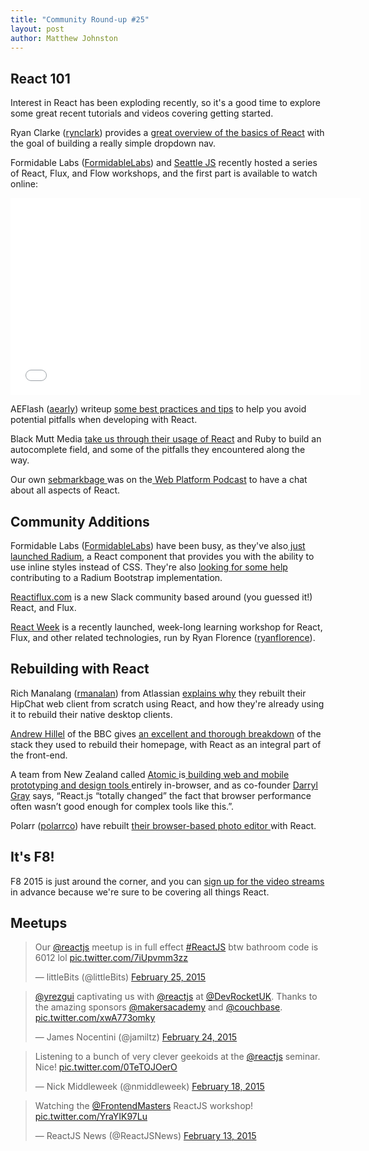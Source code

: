 ```yaml
---
title: "Community Round-up #25"
layout: post
author: Matthew Johnston
---
```


## React 101

Interest in React has been exploding recently, so it's a good time to explore some great recent tutorials and videos covering getting started. 

Ryan Clarke ([rynclark](https://github.com/rynclark)) provides a [great overview of the basics of React](http://ryanclark.me/getting-started-with-react/) with the goal of building a really simple dropdown nav. 

Formidable Labs ([FormidableLabs](https://github.com/FormidableLabs)) and [Seattle JS](http://www.meetup.com/seattlejs/) recently hosted a series of React, Flux, and Flow workshops, and the first part is available to watch online:

<iframe width="560" height="315" src="//www.youtube.com/embed/[Pd6Ub7Ju2RM](https://www.youtube.com/watch?v=Pd6Ub7Ju2RM)" frameborder="0" allowfullscreen></iframe>

AEFlash ([aearly](https://github.com/aearly)) writeup [some best practices and tips](http://aeflash.com/2015-02/react-tips-and-best-practices.html) to help you avoid potential pitfalls when developing with React. 

Black Mutt Media [take us through their usage of React](http://blackmuttmedia.com/blog/react-tmdb-api/) and Ruby to build an autocomplete field, and some of the pitfalls they encountered along the way.

Our own [sebmarkbage ](https://github.com/sebmarkbage)was on the[ Web Platform Podcast](http://thewebplatform.libsyn.com/31-building-with-reactjs) to have a chat about all aspects of React.

## Community Additions

Formidable Labs ([FormidableLabs](https://github.com/FormidableLabs)) have been busy, as they've also[ just launched Radium](http://projects.formidablelabs.com/radium/), a React component that provides you with the ability to use inline styles instead of CSS. They're also [looking for some help](http://projects.formidablelabs.com/radium-bootstrap/) contributing to a Radium Bootstrap implementation. 

[Reactiflux.com](http://reactiflux.com/) is a new Slack community based around (you guessed it!) React, and Flux. 

[React Week](http://reactweek.com/) is a recently launched, week-long learning workshop for React, Flux, and other related technologies, run by Ryan Florence ([ryanflorence](https://github.com/ryanflorence)). 

## Rebuilding with React

Rich Manalang ([rmanalan](https://github.com/rmanalan)) from Atlassian [explains why](https://developer.atlassian.com/blog/2015/02/rebuilding-hipchat-with-react/) they rebuilt their HipChat web client from scratch using React, and how they're already using it to rebuild their native desktop clients. 

[Andrew Hillel](https://twitter.com/andyhillel) of the BBC gives [an excellent and thorough breakdown](http://www.bbc.co.uk/blogs/internet/entries/47a96d23-ae04-444e-808f-678e6809765d) of the stack they used to rebuild their homepage, with React as an integral part of the front-end. 

A team from New Zealand called [Atomic ](https://atomic.io/)is[ building web and mobile prototyping and design tools ](http://thenextweb.com/creativity/2015/02/19/meet-atomic-missing-tool-interface-design-thats-entirely-browser/)entirely in-browser, and as co-founder [Darryl Gray](http://twitter.com/darrylgray) says, “React.js “totally changed” the fact that browser performance often wasn’t good enough for complex tools like this.”.

Polarr ([polarrco](https://github.com/Polarrco)) have rebuilt [their browser-based photo editor ](http://polarrist.tumblr.com/post/111290422225/polarr-photo-editor-2-0-alpha-is-here)with React.

## It's F8!

F8 2015 is just around the corner, and you can [sign up for the video streams](https://www.fbf8.com/stream.html) in advance because we're sure to be covering all things React. 

## Meetups

<blockquote class="twitter-tweet" lang="en"><p>Our <a href="https://twitter.com/reactjs">@reactjs</a> meetup is in full effect <a href="https://twitter.com/hashtag/ReactJS?src=hash">#ReactJS</a> &#10;&#10;btw bathroom code is 6012 lol <a href="http://t.co/7iUpvmm3zz">pic.twitter.com/7iUpvmm3zz</a></p>&mdash; littleBits (@littleBits) <a href="https://twitter.com/littleBits/status/570373833028472832">February 25, 2015</a></blockquote>
<script async src="//platform.twitter.com/widgets.js" charset="utf-8"></script>

<blockquote class="twitter-tweet" lang="en"><p><a href="https://twitter.com/yrezgui">@yrezgui</a> captivating us with <a href="https://twitter.com/reactjs">@reactjs</a> at <a href="https://twitter.com/DevRocketUK">@DevRocketUK</a>. Thanks to the amazing sponsors <a href="https://twitter.com/makersacademy">@makersacademy</a> and <a href="https://twitter.com/couchbase">@couchbase</a>. <a href="http://t.co/xwA773omky">pic.twitter.com/xwA773omky</a></p>&mdash; James Nocentini (@jamiltz) <a href="https://twitter.com/jamiltz/status/570306188577001473">February 24, 2015</a></blockquote>
<script async src="//platform.twitter.com/widgets.js" charset="utf-8"></script>

<blockquote class="twitter-tweet" lang="en"><p>Listening to a bunch of very clever geekoids at the <a href="https://twitter.com/reactjs">@reactjs</a> seminar. Nice! <a href="http://t.co/0TeTOJOerO">pic.twitter.com/0TeTOJOerO</a></p>&mdash; Nick Middleweek (@nmiddleweek) <a href="https://twitter.com/nmiddleweek/status/568183658395394049">February 18, 2015</a></blockquote>
<script async src="//platform.twitter.com/widgets.js" charset="utf-8"></script>

<blockquote class="twitter-tweet" lang="en"><p>Watching the <a href="https://twitter.com/FrontendMasters">@FrontendMasters</a> ReactJS workshop! <a href="http://t.co/YraYIK97Lu">pic.twitter.com/YraYIK97Lu</a></p>&mdash; ReactJS News (@ReactJSNews) <a href="https://twitter.com/ReactJSNews/status/566269552112041985">February 13, 2015</a></blockquote>
<script async src="//platform.twitter.com/widgets.js" charset="utf-8"></script>
